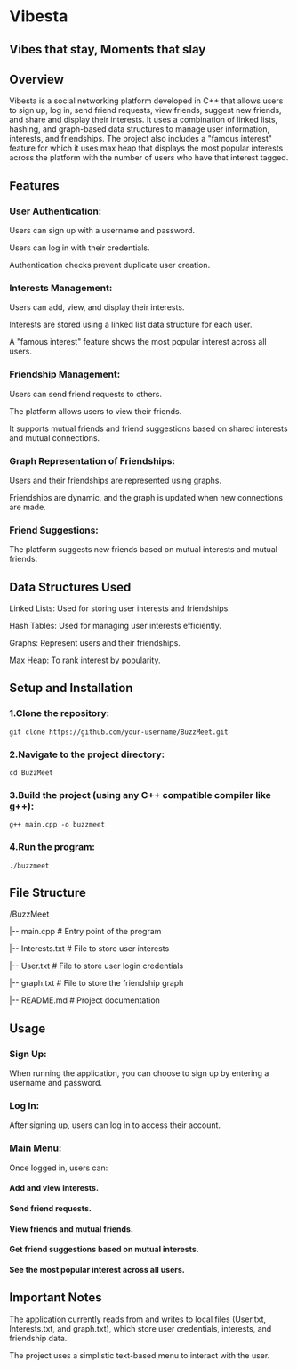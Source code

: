 # Vibesta
## Vibes that stay, Moments that slay 
## Overview
Vibesta is a social networking platform developed in C++ that allows users to sign up, log in, send friend requests, view friends, suggest new friends, and share and display their interests. It uses a combination of linked lists, hashing, and graph-based data structures to manage user information, interests, and friendships. The project also includes a "famous interest" feature for which it uses max heap that displays the most popular interests across the platform with the number of users who have that interest tagged.

## Features
### User Authentication:
Users can sign up with a username and password.

Users can log in with their credentials.

Authentication checks prevent duplicate user creation.

### Interests Management:
Users can add, view, and display their interests.

Interests are stored using a linked list data structure for each user.

A "famous interest" feature shows the most popular interest across all users.

### Friendship Management:
Users can send friend requests to others.

The platform allows users to view their friends.

It supports mutual friends and friend suggestions based on shared interests and mutual connections.

### Graph Representation of Friendships:
Users and their friendships are represented using graphs.

Friendships are dynamic, and the graph is updated when new connections are made.

### Friend Suggestions:
The platform suggests new friends based on mutual interests and mutual friends.

## Data Structures Used
Linked Lists: Used for storing user interests and friendships.

Hash Tables: Used for managing user interests efficiently.

Graphs: Represent users and their friendships.

Max Heap: To rank interest by popularity.

## Setup and Installation
### 1.Clone the repository:
    git clone https://github.com/your-username/BuzzMeet.git
### 2.Navigate to the project directory:
    cd BuzzMeet
### 3.Build the project (using any C++ compatible compiler like g++):
    g++ main.cpp -o buzzmeet
### 4.Run the program:
    ./buzzmeet
## File Structure
  /BuzzMeet
  
  |-- main.cpp            # Entry point of the program

  |-- Interests.txt       # File to store user interests

  |-- User.txt            # File to store user login credentials

  |-- graph.txt           # File to store the friendship graph

  |-- README.md           # Project documentation

## Usage
### Sign Up: 
  When running the application, you can choose to sign up by entering a username and password.

### Log In:
  After signing up, users can log in to access their account.

### Main Menu: 
Once logged in, users can:
#### Add and view interests.

#### Send friend requests.

#### View friends and mutual friends.

#### Get friend suggestions based on mutual interests.

#### See the most popular interest across all users.

## Important Notes
The application currently reads from and writes to local files (User.txt, Interests.txt, and graph.txt), which store user credentials, interests, and friendship data.

The project uses a simplistic text-based menu to interact with the user.
